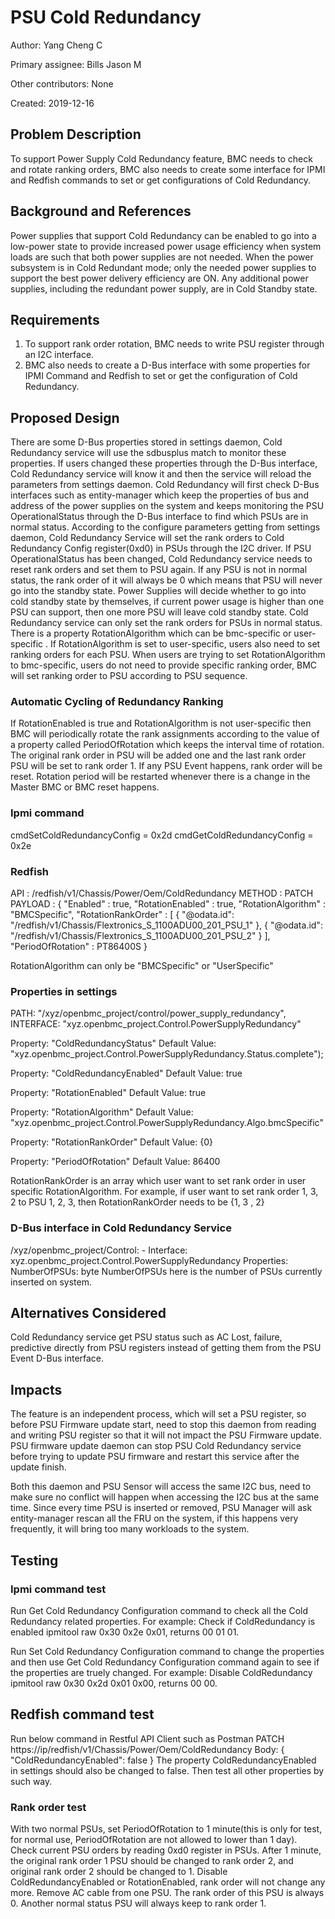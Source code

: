 # PSU Cold Redundancy

Author: Yang Cheng C

Primary assignee: Bills Jason M

Other contributors: None

Created: 2019-12-16

## Problem Description
To support Power Supply Cold Redundancy feature, BMC needs to check and rotate
ranking orders, BMC also needs to create some interface for IPMI and Redfish
commands to set or get configurations of Cold Redundancy.

## Background and References
Power supplies that support Cold Redundancy can be enabled to go into a
low-power state to provide increased power usage efficiency when system loads
are such that both power supplies are not needed. When the power subsystem is in
Cold Redundant mode; only the needed power supplies to support the best power
delivery efficiency are ON. Any additional power supplies, including the
redundant power supply, are in Cold Standby state.

## Requirements
1. To support rank order rotation, BMC needs to write PSU register through an
I2C interface.
2. BMC also needs to create a D-Bus interface with some properties for IPMI
Command and Redfish to set or get the configuration of Cold Redundancy.

## Proposed Design
There are some D-Bus properties stored in settings daemon, Cold Redundancy
service will use the sdbusplus match to monitor these properties. If users
changed these properties through the D-Bus interface, Cold Redundancy service
will know it and then the service will reload the parameters from settings
daemon.
Cold Redundancy will first check D-Bus interfaces such as entity-manager which
keep the properties of bus and address of the power supplies on the system and
keeps monitoring the PSU OperationalStatus through the D-Bus interface to find
which PSUs are in normal status.
According to the configure parameters getting from settings daemon, Cold
Redundancy Service will set the rank orders to Cold Redundancy Config
register(0xd0) in PSUs through the I2C driver.
If PSU OperationalStatus has been changed, Cold Redundancy service needs to
reset rank orders and set them to PSU again. If any PSU is not in normal status,
the rank order of it will always be 0 which means that PSU will never go into
the standby state.
Power Supplies will decide whether to go into cold standby state by themselves,
if current power usage is higher than one PSU can support, then one more PSU
will leave cold standby state. Cold Redundancy service can only set the rank
orders for PSUs in normal status.
There is a property RotationAlgorithm which can be bmc-specific or user-specific
. If RotationAlgorithm is set to user-specific, users also need to set ranking
orders for each PSU. When users are trying to set RotationAlgorithm to
bmc-specific, users do not need to provide specific ranking order, BMC will set
ranking order to PSU according to PSU sequence.

### Automatic Cycling of Redundancy Ranking

If RotationEnabled is true and RotationAlgorithm is not user-specific then BMC
will periodically rotate the rank assignments according to the value of a
property called PeriodOfRotation which keeps the interval time of rotation.
The original rank order in PSU will be added one and the last rank order PSU
will be set to rank order 1. If any PSU Event happens, rank order will be reset.
Rotation period will be restarted whenever there is a change in the Master BMC
or BMC reset happens.

### Ipmi command

cmdSetColdRedundancyConfig = 0x2d
cmdGetColdRedundancyConfig = 0x2e

### Redfish
API     : /redfish/v1/Chassis/Power/Oem/ColdRedundancy
METHOD  : PATCH
PAYLOAD :
{
  "Enabled" : true,
  "RotationEnabled" : true,
  "RotationAlgorithm" : "BMCSpecific",
  "RotationRankOrder" : [
    {
      "@odata.id": "/redfish/v1/Chassis/Flextronics_S_1100ADU00_201_PSU_1"
    },
    {
      "@odata.id": "/redfish/v1/Chassis/Flextronics_S_1100ADU00_201_PSU_2"
    }
  ],
  "PeriodOfRotation" : PT86400S
}

RotationAlgorithm can only be "BMCSpecific" or "UserSpecific"

### Properties in settings

PATH: "/xyz/openbmc_project/control/power_supply_redundancy",
INTERFACE: "xyz.openbmc_project.Control.PowerSupplyRedundancy"

Property: "ColdRedundancyStatus"
Default Value:
"xyz.openbmc_project.Control.PowerSupplyRedundancy.Status.complete");

Property: "ColdRedundancyEnabled"
Default Value: true

Property: "RotationEnabled"
Default Value: true

Property: "RotationAlgorithm"
Default Value:
"xyz.openbmc_project.Control.PowerSupplyRedundancy.Algo.bmcSpecific"

Property: "RotationRankOrder"
Default Value: {0}

Property: "PeriodOfRotation"
Default Value: 86400

RotationRankOrder is an array which user want to set rank order in user
specific RotationAlgorithm. For example, if user want to set rank order 1, 3, 2
to PSU 1, 2, 3, then RotationRankOrder needs to be {1, 3 , 2}

### D-Bus interface in Cold Redundancy Service

/xyz/openbmc_project/Control:
    - Interface: xyz.openbmc_project.Control.PowerSupplyRedundancy
      Properties:
        NumberOfPSUs: byte
NumberOfPSUs here is the number of PSUs currently inserted on system.

## Alternatives Considered
Cold Redundancy service get PSU status such as AC Lost, failure, predictive
directly from PSU registers instead of getting them from the PSU Event D-Bus
interface.

## Impacts
The feature is an independent process, which will set a PSU register, so before
PSU Firmware update start, need to stop this daemon from reading and writing
PSU register so that it will not impact the PSU Firmware update. PSU firmware
update daemon can stop PSU Cold Redundancy service before trying to update PSU
firmware and restart this service after the update finish.

Both this daemon and PSU Sensor will access the same I2C bus, need to make sure
no conflict will happen when accessing the I2C bus at the same time.
Since every time PSU is inserted or removed, PSU Manager will ask entity-manager
rescan all the FRU on the system, if this happens very frequently, it will bring
too many workloads to the system.

## Testing

### Ipmi command test

Run Get Cold Redundancy Configuration command to check all the Cold Redundancy
related properties.
For example: Check if ColdRedundancy is enabled
ipmitool raw 0x30 0x2e 0x01, returns 00 01 01.

Run Set Cold Redundancy Configuration command to change the properties and then
use Get Cold Redundancy Configuration command again to see if the properties are
truely changed.
For example: Disable ColdRedundancy
ipmitool raw 0x30 0x2d 0x01 0x00, returns 00 00.

## Redfish command test

Run below command in Restful API Client such as Postman
PATCH
https://ip/redfish/v1/Chassis/Power/Oem/ColdRedundancy
Body:
{
    "ColdRedundancyEnabled": false
}
The property ColdRedundancyEnabled in settings should also be changed to false.
Then test all other properties by such way.

### Rank order test

With two normal PSUs, set PeriodOfRotation to 1 minute(this is only for test,
for normal use, PeriodOfRotation are not allowed to lower than 1 day). Check
current PSU orders by reading 0xd0 register in PSUs. After 1 minute, the
original rank order 1 PSU should be changed to rank order 2, and original rank
order 2 should be changed to 1.
Disable ColdRedundancyEnabled or RotationEnabled, rank order will not change any
more.
Remove AC cable from one PSU. The rank order of this PSU is always 0. Another
normal status PSU will always keep to rank order 1.
